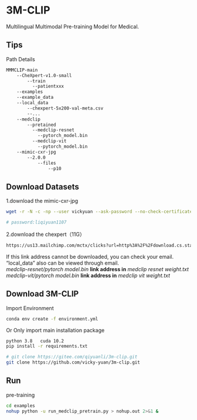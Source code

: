 # 3M-CLIP
Multilingual Multimodal Pre-training Model for Medical.

## Tips
Path Details
```bash
MMMCLIP-main
    --CheXpert-v1.0-small
        --train
          --patientxxx
    --examples
    --example_data
    --local_data
        --chexpert-5x200-val-meta.csv
        --...
    --medclip
        --pretained
          --medclip-resnet
            --pytorch_model.bin
          --medclip-vit
            --pytorch_model.bin
    --mimic-cxr-jpg
        --2.0.0
            --files
                --p10
```

## Download Datasets
1.download the mimic-cxr-jpg
```bash
wget -r -N -c -np --user vickyuan --ask-password --no-check-certificate https://physionet.org/files/mimic-cxr-jpg/2.0.0/

# password:liqiyuan1107
```
2.download the chexpert（11G）
```bash
https://us13.mailchimp.com/mctx/clicks?url=http%3A%2F%2Fdownload.cs.stanford.edu%2Fdeep%2FCheXpert-v1.0-small.zip&h=487bf3848ef9d950db525691805d077a085d3543b4562bef44f44e409d658d3c&v=1&xid=8a7c3d70af&uid=55365305&pool=contact_facing&subject=CheXpert-v1.0%3A+Subscription+Confirmed
```
If this link address cannot be downloaded, you can check your email.
“local_data” also can be viewed through email.  
_medclip-resnet/pytorch_ _model.bin_ __link address in__ _medclip_ _resnet_ _weight.txt_  
_medclip-vit/pytorch_ _model.bin_ __link address in__ _medclip_ _vit_ _weight.txt_

## Download 3M-CLIP

Import Environment
```bash
conda env create -f environment.yml
```

Or Only import main installation package
```bash
python 3.8   cuda 10.2
pip install -r requirements.txt
```

```bash
# git clone https://gitee.com/qiyuanli/3m-clip.git
git clone https://github.com/vicky-yuan/3m-clip.git
```


## Run
pre-training

```bash
cd examples
nohup python -u run_medclip_pretrain.py > nohup.out 2>&1 &
```
